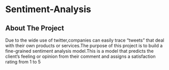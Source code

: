 # Sentiment-Analysis
## About The Project

Due to the wide use of twitter,companies can easily trace “tweets” that deal with their own products or services.The purpose of this project is to build a
fine-grained sentiment analysis model.This is a model that predicts the client’s feeling or opinion from their comment and assigns a satisfaction rating from 1 to 5
